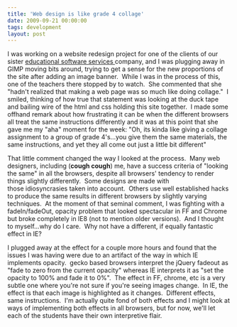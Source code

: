 ```yaml
---
title: 'Web design is like grade 4 collage'
date: 2009-09-21 00:00:00 
tags: development
layout: post
---
```

I was working on a website redesign project for one of the clients of our sister [educational software services ](http://twentyfivetwenty.ca)company, and I was plugging away in GIMP moving bits around, trying to get a sense for the new proportions of the site after adding an image banner.  While I was in the process of this, one of the teachers there stopped by to watch.  She commented that she "hadn't realized that making a web page was so much like doing collage."  I smiled, thinking of how true that statement was looking at the duck tape and bailing wire of the html and css holding this site together.  I made some offhand remark about how frustrating it can be when the different browsers all treat the same instructions differently and it was at this point that she gave me my "aha" moment for the week: "Oh, its kinda like giving a collage assignment to a group of grade 4's...you give them the same materials, the same instructions, and yet they all come out just a little bit different"<a name="more"></a>

That little comment changed the way I looked at the process.  Many web designers, including (**cough cough**) me, have a success criteria of "looking the same" in all the browsers, despite all browsers' tendency to render things slightly differently.  Some designs are made with those idiosyncrasies taken into account.  Others use well established hacks to produce the same results in different browsers by slightly varying techniques.  At the moment of that seminal comment, I was fighting with a fadeIn/fadeOut, opacity problem that looked spectacular in FF and Chrome but broke completely in IE8 (not to mention older versions).  And I thought to myself...why do I care.  Why not have a different, if equally fantastic effect in IE?

I plugged away at the effect for a couple more hours and found that the issues I was having were due to an artifact of the way in which IE implements opacity.  gecko based browsers interpret the jQuery fadeout as "fade to zero from the current opacity" whereas IE interprets it as "set the opacity to 100% and fade it to 0%".  The effect in FF, chrome, etc is a very subtle one where you're not sure if you're seeing images change.  In IE, the effect is that each image is highlighted as it changes.  Different effects, same instructions.  I'm actually quite fond of both effects and I might look at ways of implementing both effects in all browsers, but for now, we'll let each of the students have their own interpretive flair.
